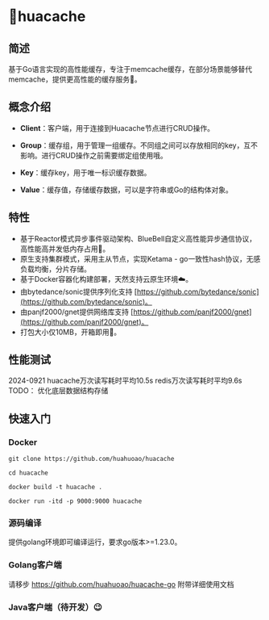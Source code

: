 # 🚀huacache

## 简述
基于Go语言实现的高性能缓存，专注于memcache缓存，在部分场景能够替代memcache，提供更高性能的缓存服务🧐。

## 概念介绍

- **Client**：客户端，用于连接到Huacache节点进行CRUD操作。

- **Group**：缓存组，用于管理一组缓存。不同组之间可以存放相同的key，互不影响。进行CRUD操作之前需要绑定组使用哦。

- **Key**：缓存key，用于唯一标识缓存数据。

- **Value**：缓存值，存储缓存数据，可以是字符串或Go的结构体对象。

## 特性
- 基于Reactor模式异步事件驱动架构、BlueBell自定义高性能异步通信协议，高性能高并发低内存占用💪。
- 原生支持集群模式，采用主从节点，实现Ketama - go一致性hash协议，无感负载均衡，分片存储。
- 基于Docker容器化构建部署，天然支持云原生环境☁️。
- 由bytedance/sonic提供序列化支持 [https://github.com/bytedance/sonic](https://github.com/bytedance/sonic)。
- 由panjf2000/gnet提供网络库支持 [https://github.com/panjf2000/gnet](https://github.com/panjf2000/gnet)。
- 打包大小仅10MB，开箱即用🎉。

## 性能测试
2024-0921
huacache万次读写耗时平均10.5s
redis万次读写耗时平均9.6s
TODO： 优化底层数据结构存储
## 快速入门
### Docker
```shell
git clone https://github.com/huahuoao/huacache
```
```shell
cd huacache
```
```shell
docker build -t huacache .
```
```shell
docker run -itd -p 9000:9000 huacache
```
### 源码编译
提供golang环境即可编译运行，要求go版本>=1.23.0。

### Golang客户端
请移步 https://github.com/huahuoao/huacache-go
附带详细使用文档

### Java客户端（待开发）😉
